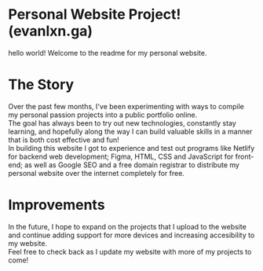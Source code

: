 # Personal Website Project! (evanlxn.ga)

hello world! Welcome to the readme for my personal website.


# The Story
Over the past few months, I've been experimenting with ways to compile my personal passion projects into a public portfolio online. 
</br> The goal has always been to try out new technologies, constantly stay learning, and hopefully along the way I can build valuable skills in a manner that is both cost effective and fun!
</br> In building this website I got to experience and test out programs like Netlify for backend web development; Figma, HTML, CSS and JavaScript for front-end; as well as Google SEO and a free domain registrar to distribute my personal website over the internet completely for free.


# Improvements
In the future, I hope to expand on the projects that I upload to the website and continue adding support for more devices and increasing accesibility to my website. 
</br> Feel free to check back as I update my website with more of my projects to come! 
